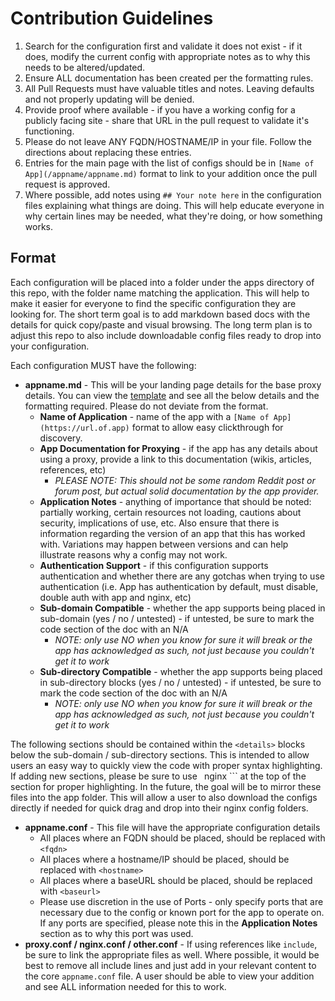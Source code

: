 # Contribution Guidelines
1. Search for the configuration first and validate it does not exist - if it does, modify the current config with appropriate notes as to why this needs to be altered/updated.
2. Ensure ALL documentation has been created per the formatting rules.
3. All Pull Requests must have valuable titles and notes. Leaving defaults and not properly updating will be denied.
4. Provide proof where available - if you have a working config for a publicly facing site - share that URL in the pull request to validate it's functioning.
5. Please do not leave ANY FQDN/HOSTNAME/IP in your file. Follow the directions about replacing these entries.
6. Entries for the main page with the list of configs should be in `[Name of App](/appname/appname.md)` format to link to your addition once the pull request is approved.
7. Where possible, add notes using `## Your note here` in the configuration files explaining what things are doing. This will help educate everyone in why certain lines may be needed, what they're doing, or how something works.

## Format
Each configuration will be placed into a folder under the apps directory of this repo, with the folder name matching the application. This will help to make it easier for everyone to find the specific configuration they are looking for. The short term goal is to add markdown based docs with the details for quick copy/paste and visual browsing. The long term plan is to adjust this repo to also include downloadable config files ready to drop into your configuration.

Each configuration MUST have the following:
- **appname.md** - This will be your landing page details for the base proxy details. You can view the [template](/-template-/appname.md) and see all the below details and the formatting required. Please do not deviate from the format.
  - **Name of Application** - name of the app with a `[Name of App](https://url.of.app)` format to allow easy clickthrough for discovery.
  - **App Documentation for Proxying** - if the app has any details about using a proxy, provide a link to this documentation (wikis, articles, references, etc)
    - *PLEASE NOTE: This should not be some random Reddit post or forum post, but actual solid documentation by the app provider.*
  - **Application Notes** - anything of importance that should be noted: partially working, certain resources not loading, cautions about security, implications of use, etc. Also ensure that there is information regarding the version of an app that this has worked with. Variations may happen between versions and can help illustrate reasons why a config may not work.
  - **Authentication Support** - if this configuration supports authentication and whether there are any gotchas when trying to use authentication (i.e. App has authentication by default, must disable, double auth with app and nginx, etc)
  - **Sub-domain Compatible** - whether the app supports being placed in sub-domain (yes / no / untested) - if untested, be sure to mark the code section of the doc with an N/A
    - *NOTE: only use NO when you know for sure it will break or the app has acknowledged as such, not just because you couldn't get it to work*
  - **Sub-directory Compatible** - whether the app supports being placed in sub-directory blocks (yes / no / untested) - if untested, be sure to mark the code section of the doc with an N/A
    - *NOTE: only use NO when you know for sure it will break or the app has acknowledged as such, not just because you couldn't get it to work*

The following sections should be contained within the `<details>` blocks below the sub-domain / sub-directory sections. This is intended to allow users an easy way to quickly view the code with proper syntax highlighting. If adding new sections, please be sure to use ``` ```nginx ``` at the top of the section for proper highlighting. In the future, the goal will be to mirror these files into the app folder. This will allow a user to also download the configs directly if needed for quick drag and drop into their nginx config folders.

- **appname.conf** - This file will have the appropriate configuration details
  - All places where an FQDN should be placed, should be replaced with `<fqdn>`
  - All places where a hostname/IP should be placed, should be replaced with `<hostname>`
  - All places where a baseURL should be placed, should be replaced with `<baseurl>`
  - Please use discretion in the use of Ports - only specify ports that are necessary due to the config or known port for the app to operate on. If any ports are specified, please note this in the **Application Notes** section as to why this port was used.
- **proxy.conf / nginx.conf / other.conf** - If using references like `include`, be sure to link the appropriate files as well. Where possible, it would be best to remove all include lines and just add in your relevant content to the core `appname.conf` file. A user should be able to view your addition and see ALL information needed for this to work.

